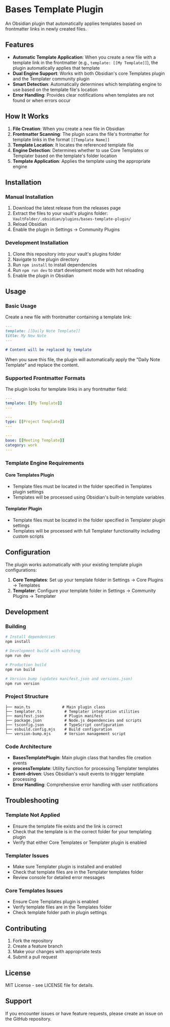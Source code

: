 # Bases Template Plugin

An Obsidian plugin that automatically applies templates based on frontmatter
links in newly created files.

## Features

- **Automatic Template Application**: When you create a new file with a template
  link in the frontmatter (e.g., `template: [[My Template]]`), the plugin
  automatically applies that template
- **Dual Engine Support**: Works with both Obsidian's core Templates plugin and
  the Templater community plugin
- **Smart Detection**: Automatically determines which templating engine to use
  based on the template file's location
- **Error Handling**: Provides clear notifications when templates are not found
  or when errors occur

## How It Works

1. **File Creation**: When you create a new file in Obsidian
2. **Frontmatter Scanning**: The plugin scans the file's frontmatter for
   template links in the format `[[Template Name]]`
3. **Template Location**: It locates the referenced template file
4. **Engine Detection**: Determines whether to use Core Templates or Templater
   based on the template's folder location
5. **Template Application**: Applies the template using the appropriate engine

## Installation

### Manual Installation

1. Download the latest release from the releases page
2. Extract the files to your vault's plugins folder:
   `VaultFolder/.obsidian/plugins/bases-template-plugin/`
3. Reload Obsidian
4. Enable the plugin in Settings → Community Plugins

### Development Installation

1. Clone this repository into your vault's plugins folder
2. Navigate to the plugin directory
3. Run `npm install` to install dependencies
4. Run `npm run dev` to start development mode with hot reloading
5. Enable the plugin in Obsidian

## Usage

### Basic Usage

Create a new file with frontmatter containing a template link:

```markdown
---
template: [[Daily Note Template]]
title: My New Note
---

# Content will be replaced by template
```

When you save this file, the plugin will automatically apply the "Daily Note
Template" and replace the content.

### Supported Frontmatter Formats

The plugin looks for template links in any frontmatter field:

```yaml
---
template: [[My Template]]
---
```

```yaml
---
type: [[Project Template]]
---
```

```yaml
---
base: [[Meeting Template]]
category: work
---
```

### Template Engine Requirements

#### Core Templates Plugin

- Template files must be located in the folder specified in Templates plugin
  settings
- Templates will be processed using Obsidian's built-in template variables

#### Templater Plugin

- Template files must be located in the folder specified in Templater plugin
  settings
- Templates will be processed with full Templater functionality including custom
  scripts

## Configuration

The plugin works automatically with your existing template plugin
configurations:

1. **Core Templates**: Set up your template folder in Settings → Core Plugins →
   Templates
2. **Templater**: Configure your template folder in Settings → Community Plugins
   → Templater

## Development

### Building

```bash
# Install dependencies
npm install

# Development build with watching
npm run dev

# Production build
npm run build

# Version bump (updates manifest.json and versions.json)
npm run version
```

### Project Structure

```
├── main.ts              # Main plugin class
├── templater.ts          # Templater integration utilities
├── manifest.json         # Plugin manifest
├── package.json          # Node.js dependencies and scripts
├── tsconfig.json         # TypeScript configuration
├── esbuild.config.mjs    # Build configuration
└── version-bump.mjs      # Version management script
```

### Code Architecture

- **BasesTemplatePlugin**: Main plugin class that handles file creation events
- **processTemplate**: Utility function for processing Templater templates
- **Event-driven**: Uses Obsidian's vault events to trigger template processing
- **Error Handling**: Comprehensive error handling with user notifications

## Troubleshooting

### Template Not Applied

- Ensure the template file exists and the link is correct
- Check that the template is in the correct folder for your templating plugin
- Verify that either Core Templates or Templater plugin is enabled

### Templater Issues

- Make sure Templater plugin is installed and enabled
- Check that template files are in the Templater templates folder
- Review console for detailed error messages

### Core Templates Issues

- Ensure Core Templates plugin is enabled
- Verify template files are in the Templates folder
- Check template folder path in plugin settings

## Contributing

1. Fork the repository
2. Create a feature branch
3. Make your changes with appropriate tests
4. Submit a pull request

## License

MIT License - see LICENSE file for details.

## Support

If you encounter issues or have feature requests, please create an issue on the
GitHub repository.
